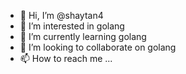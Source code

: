 - 👋 Hi, I’m @shaytan4
- 👀 I’m interested in golang
- 🌱 I’m currently learning golang
- 💞️ I’m looking to collaborate on golang
- 📫 How to reach me ...

<!---
shaytan4/shaytan4 is a ✨ special ✨ repository because its `README.md` (this file) appears on your GitHub profile.
You can click the Preview link to take a look at your changes.
--->
